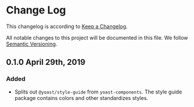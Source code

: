 # Change Log

This changelog is according to [Keep a Changelog](http://keepachangelog.com).

All notable changes to this project will be documented in this file.
We follow [Semantic Versioning](http://semver.org/).

## 0.1.0 April 29th, 2019

### Added

* Splits out `@yoast/style-guide` from `yoast-components`. The style guide package contains colors and other standardizes styles.
